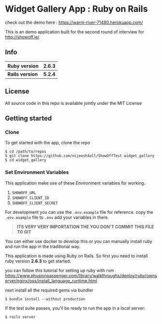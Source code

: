 
# Widget Gallery App : Ruby on Rails

check out the demo here : https://warm-river-71480.herokuapp.com/

This is an demo application built for the second round of interview for http://showoff.ie/ 

## Info

|Ruby version  | 2.6.3 |
|--|--|
| **Rails version** | **5.2.4** |

## License

All source code in this repo is available jointly under the MIT License

## Getting started
### Clone
To get started with the app, clone the repo 
```
$ cd /path/to/repos
$ git clone https://github.com/nijeesh4all/ShowOffTest widget_gallery
$ cd widget_gallery
```
### Set Environment Variables

This application make use of these Environment variables for working.

 1. `SHOWOFF_URL`
 2. `SHOWOFF_CLIENT_ID`
 3. `SHOWOFF_CLIENT_SECRET`
 
 For development you can use the `.env.example` file for reference.
 copy the `.env.example` file to `.env` add your variables in there.

>**ITS VERY VERY IMPORTATION THE YOU DON'T COMMIT THIS FILE TO GIT** 


You can either use docker to develop this or you can manually install ruby and run the app in the traditional way. 


This application is made using Ruby on Rails. So first you need to install ruby version **2.6.3** to get started.

you can follow this tutorial for setting up ruby with rvm https://www.phusionpassenger.com/library/walkthroughs/deploy/ruby/ownserver/nginx/oss/install_language_runtime.html
 

next install all the required gems via bundler
```
$ bundle install --without production
```
If the test suite passes, you'll be ready to run the app in a local server:

```
$ rails server
```
<!--stackedit_data:
eyJoaXN0b3J5IjpbLTEzMDEwMzYwNjQsLTE3ODg5NTkxMDNdfQ
==
-->